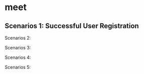 # meet

## Scenarios 1: Successful User Registration


Scenarios 2: 

Scenarios 3: 

Scenarios 4: 

Scenarios 5: 
